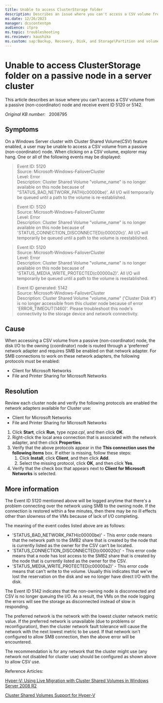 ```yaml
---
title: Unable to access ClusterStorage folder
description: Describes an issue where you can't access a CSV volume from a passive (non-coordinator) node and receive event ID 5120 or 5142.
ms.date: 12/26/2023
manager: dcscontentpm
audience: itpro
ms.topic: troubleshooting
ms.reviewer: kaushika
ms.custom: sap:Backup, Recovery, Disk, and Storage\Partition and volume management, csstroubleshoot
---
```

# Unable to access ClusterStorage folder on a passive node in a server cluster

This article describes an issue where you can't access a CSV volume from a passive (non-coordinator) node and receive event ID 5120 or 5142.

_Original KB number:_ &nbsp; 2008795

## Symptoms

On a Windows Server cluster with Cluster Shared Volume(CSV) feature enabled, a user may be unable to access a CSV volume from a passive (non-coordinator) node. When clicking on a CSV volume, explorer may hang. One or all of the following events may be displayed:
> Event ID: 5120  
Source: Microsoft-Windows-FailoverCluster  
Level: Error  
Description: Cluster Shared Volume "volume_name" is no longer available on this node because of "STATUS_BAD_NETWORK_PATH(c00000be)'. All I/O will temporarily be queued until a path to the volume is re-established.  

> Event ID: 5120  
Source: Microsoft-Windows-FailoverCluster  
Level: Error  
Description: Cluster Shared Volume "volume_name" is no longer available on this node because of 'STATUS_CONNECTION_DISCONNECTED(c000020c)'. All I/O will temporarily be queued until a path to the volume is reestablished.  

> Event ID: 5120  
Source: Microsoft-Windows-FailoverCluster  
Level: Error  
Description: Cluster Shared Volume "volume_name" is no longer available on this node because of 'STATUS_MEDIA_WRITE_PROTECTED(c00000a2)'. All I/O will temporarily be queued until a path to the volume is reestablished.  

> Event ID generated: 5142  
Source: Microsoft-Windows-FailoverCluster  
Description: Cluster Shared Volume "volume_name" ('Cluster Disk #') is no longer accessible from this cluster node because of error 'ERROR_TIMEOUT(1460)'. Please troubleshoot this node's connectivity to the storage device and network connectivity.  

## Cause

When accessing a CSV volume from a passive (non-coordinator) node, the disk I/O to the owning (coordinator) node is routed through a 'preferred' network adapter and requires SMB be enabled on that network adapter. For SMB connections to work on these network adapters, the following protocols must be enabled:

- Client for Microsoft Networks
- File and Printer Sharing for Microsoft Networks

## Resolution

Review each cluster node and verify the following protocols are enabled the network adapters available for Cluster use:

- Client for Microsoft Networks
- File and Printer Sharing for Microsoft Networks

1. Click **Start**, click **Run**, type *ncpa.cpl*, and then click **OK**.
2. Right-click the local area connection that is associated with the network adapter, and then click **Properties**.
3. Verify that the above protocols appear in the **This connection uses the following items** box.  If either is missing, follow these steps:
    1. Click **Install**, click **Client**, and then click **Add**.
    2. Select the missing protocol, click **OK**, and then click **Yes**.  
4. Verify that the check box that appears next to **Client for Microsoft Networks** is selected.

## More information

The Event ID 5120 mentioned above will be logged anytime that there's a problem connecting over the network using SMB to the owning node. If the connection is restored within a few minutes, then there may be no ill effects other than slowness of the VMs because of lack of I/O completing.

The meaning of the event codes listed above are as follows:

- 'STATUS_BAD_NETWORK_PATH(c00000be)' - This error code means that the network path to the SMB2 share that is created by the node that is currently listed as the owner for the CSV can't be located.
- 'STATUS_CONNECTION_DISCONNECTED(c000020c)' - This error code means that a node has lost access to the SMB2 share that is created by the node that is currently listed as the owner for the CSV.
- 'STATUS_MEDIA_WRITE_PROTECTED(c00000a2)' - This error code means that can't write to the volume. Usually this indicates that we've lost the reservation on the disk and we no longer have direct I/O with the disk.

The Event ID 5142 indicates that the non-owning node is disconnected and CSV is no longer queuing the I/O. As a result, the VMs on the node logging the errors will see the storage as disconnected instead of slow in responding.

The preferred network is the network with the lowest cluster network metric value. If the preferred network is unavailable (due to problems or reconfiguration), then the cluster network fault tolerance will cause the network with the next lowest metric to be used.  If that network isn't configured to allow SMB connection, then the above error will be encountered.

The recommendation is for any network that the cluster might use (any network not disabled for cluster use) should be configured as shown above to allow CSV use.

Reference Articles:

[Hyper-V: Using Live Migration with Cluster Shared Volumes in Windows Server 2008 R2](/previous-versions/windows/it-pro/windows-server-2008-r2-and-2008/dd446679(v=ws.10))

[Cluster Shared Volumes Support for Hyper-V](https://technet.microsoft.com/library/dd630633%28WS.10%29.aspx)
